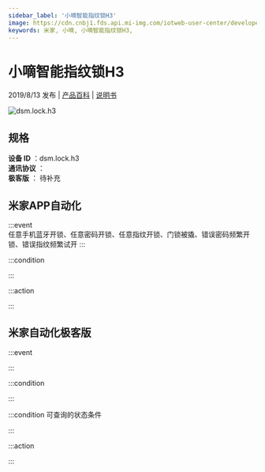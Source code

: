 ```yaml
---
sidebar_label: '小嘀智能指纹锁H3'
image: https://cdn.cnbj1.fds.api.mi-img.com/iotweb-user-center/developer_1679047615007VQ7rHV4b.png?GalaxyAccessKeyId=AKVGLQWBOVIRQ3XLEW&Expires=9223372036854775807&Signature=5EqE6PvWq7la3vEGas8N08r+n2g=
keywords: 米家, 小嘀, 小嘀智能指纹锁H3, 
---
```

# 小嘀智能指纹锁H3

2019/8/13 发布 | [产品百科](https://home.mi.com/webapp/content/baike/product/index.html?model=dsm.lock.h3/) | [说明书](https://home.mi.com/views/introduction.html?model=dsm.lock.h3&region=cn)

![dsm.lock.h3](https://cdn.cnbj1.fds.api.mi-img.com/iotweb-user-center/developer_1679047615007VQ7rHV4b.png?GalaxyAccessKeyId=AKVGLQWBOVIRQ3XLEW&Expires=9223372036854775807&Signature=5EqE6PvWq7la3vEGas8N08r+n2g=)

## 规格  
> 
**设备 ID** ：dsm.lock.h3  
**通讯协议** ：  
**极客版**  ： 待补充 


## 米家APP自动化  

:::event  
任意手机蓝牙开锁、任意密码开锁、任意指纹开锁、门锁被撬、错误密码频繁开锁、错误指纹频繁试开
:::

:::condition  

:::

:::action   

:::

## 米家自动化极客版  

:::event  

:::

:::condition  

:::

:::condition 可查询的状态条件  

:::

:::action  

:::

        
